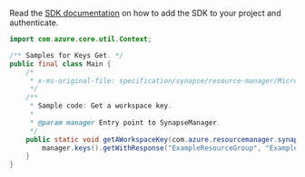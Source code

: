 Read the [SDK documentation](https://github.com/Azure/azure-sdk-for-java/blob/azure-resourcemanager-synapse_1.0.0-beta.3/sdk/synapse/azure-resourcemanager-synapse/README.md) on how to add the SDK to your project and authenticate.

```java
import com.azure.core.util.Context;

/** Samples for Keys Get. */
public final class Main {
    /*
     * x-ms-original-file: specification/synapse/resource-manager/Microsoft.Synapse/stable/2021-06-01/examples/GetKey.json
     */
    /**
     * Sample code: Get a workspace key.
     *
     * @param manager Entry point to SynapseManager.
     */
    public static void getAWorkspaceKey(com.azure.resourcemanager.synapse.SynapseManager manager) {
        manager.keys().getWithResponse("ExampleResourceGroup", "ExampleWorkspace", "somekey", Context.NONE);
    }
}
```

